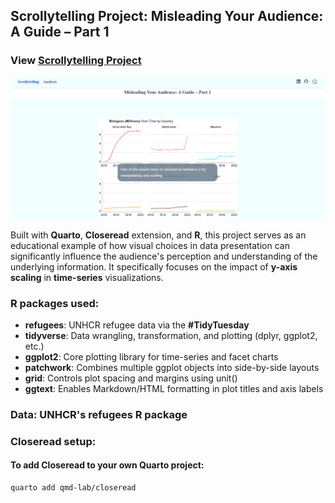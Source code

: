 ## Scrollytelling Project: Misleading Your Audience: A Guide – Part 1

### View [Scrollytelling Project](https://darakhshannehal.quarto.pub/scrollytelling/)

![](images/featured.png)

Built with **Quarto**, **Closeread** extension, and **R**, this project serves as an educational example of how visual choices in data presentation can significantly influence the audience's perception and understanding of the underlying information. It specifically focuses on the impact of **y-axis scaling** in **time-series** visualizations.

### R packages used:
- **refugees**: UNHCR refugee data via the **#TidyTuesday** 
- **tidyverse**: Data wrangling, transformation, and plotting (dplyr, ggplot2, etc.)
- **ggplot2**:	Core plotting library for time-series and facet charts
- **patchwork**:	Combines multiple ggplot objects into side-by-side layouts
- **grid**:	Controls plot spacing and margins using unit()
- **ggtext**:	Enables Markdown/HTML formatting in plot titles and axis labels

### Data: UNHCR's refugees R package


### Closeread setup: 
#### To add Closeread to your own Quarto project:
```
quarto add qmd-lab/closeread
```
